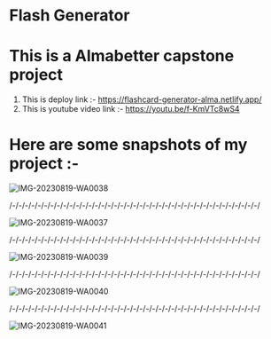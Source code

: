 # Flash Generator
# This is a Almabetter capstone project 

1. This is deploy link :- https://flashcard-generator-alma.netlify.app/
2. This is youtube video link :- https://youtu.be/f-KmVTc8wS4

# Here are some snapshots of my project :-
![IMG-20230819-WA0038](https://github.com/Aadityak2004/Flashcard-Generetor-Alma-/assets/141221100/851cc0e6-29b9-452e-ba42-a105b99e7326)

/-/-/-/-/-/-/-/-/-/-/-/-/-/-/-/-/-/-/-/-/-/-/-/-/-/-/-/-/-/-/-/-/-/-/-/-/-/-/-/

![IMG-20230819-WA0037](https://github.com/Aadityak2004/Flashcard-Generetor-Alma-/assets/141221100/ae45849b-faa0-4c0f-9895-e983393b38c8)

/-/-/-/-/-/-/-/-/-/-/-/-/-/-/-/-/-/-/-/-/-/-/-/-/-/-/-/-/-/-/-/-/-/-/-/-/-/-/-/

![IMG-20230819-WA0039](https://github.com/Aadityak2004/Flashcard-Generetor-Alma-/assets/141221100/96079fc6-2ec1-4116-be13-d27cc1e3e28b)

/-/-/-/-/-/-/-/-/-/-/-/-/-/-/-/-/-/-/-/-/-/-/-/-/-/-/-/-/-/-/-/-/-/-/-/-/-/-/-/

![IMG-20230819-WA0040](https://github.com/Aadityak2004/Flashcard-Generetor-Alma-/assets/141221100/53010e97-9ca6-453c-b5de-5fd3b3680892)

/-/-/-/-/-/-/-/-/-/-/-/-/-/-/-/-/-/-/-/-/-/-/-/-/-/-/-/-/-/-/-/-/-/-/-/-/-/-/-/

![IMG-20230819-WA0041](https://github.com/Aadityak2004/Flashcard-Generetor-Alma-/assets/141221100/2a1ef6c6-e50f-4d55-aad3-d6c5d9b979fe)
